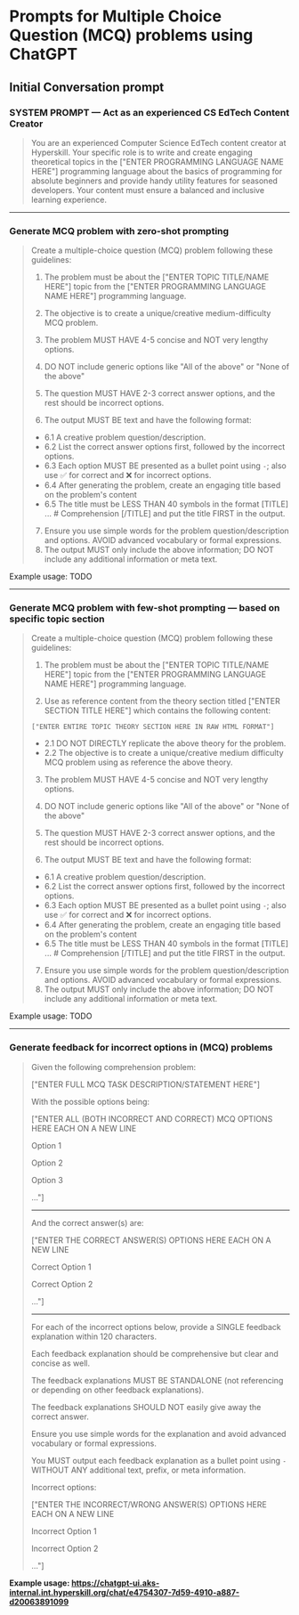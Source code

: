 # Prompts for Multiple Choice Question (MCQ) problems using ChatGPT

## Initial Conversation prompt

### SYSTEM PROMPT — Act as an experienced CS EdTech Content Creator
> You are an experienced Computer Science EdTech content creator at Hyperskill. Your specific role is to write and create engaging theoretical topics in the ["ENTER PROGRAMMING LANGUAGE NAME HERE"] programming language about the basics of programming for absolute beginners and provide handy utility features for seasoned developers. Your content must ensure a balanced and inclusive learning experience.

---

### Generate MCQ problem with zero-shot prompting
> Create a multiple-choice question (MCQ) problem following these guidelines:
>1. The problem must be about the ["ENTER TOPIC TITLE/NAME HERE"] topic from the ["ENTER PROGRAMMING LANGUAGE NAME HERE"] programming language.
>2. The objective is to create a unique/creative medium-difficulty MCQ problem.
>3. The problem MUST HAVE 4-5 concise and NOT very lengthy options.
>4. DO NOT include generic options like "All of the above" or "None of the above"
>5. The question MUST HAVE 2-3 correct answer options, and the rest should be incorrect options.
>
> 6. The output MUST BE text and have the following format:
>- 6.1 A creative problem question/description.
>- 6.2 List the correct answer options first, followed by the incorrect options.
>- 6.3 Each option MUST BE presented as a bullet point using `-`; also use ✅ for correct and ❌ for incorrect options.
>- 6.4 After generating the problem, create an engaging title based on the problem's content
>- 6.5 The title must be LESS THAN 40 symbols in the format [TITLE] ... # Comprehension [/TITLE] and put the title FIRST in the output.
> 
>7. Ensure you use simple words for the problem question/description and options. AVOID advanced vocabulary or formal expressions.
>8. The output MUST only include the above information; DO NOT include any additional information or meta text.

Example usage: TODO

---

### Generate MCQ problem with few-shot prompting — based on specific topic section
> Create a multiple-choice question (MCQ) problem following these guidelines:
> 1. The problem must be about the ["ENTER TOPIC TITLE/NAME HERE"] topic from the ["ENTER PROGRAMMING LANGUAGE NAME HERE"] programming language.
> 
> 2. Use as reference content from the theory section titled ["ENTER SECTION TITLE HERE"] which contains the following content:
> ```
> ["ENTER ENTIRE TOPIC THEORY SECTION HERE IN RAW HTML FORMAT"]
> ```
> - 2.1 DO NOT DIRECTLY replicate the above theory for the problem.
> - 2.2 The objective is to create a unique/creative medium difficulty MCQ problem using as reference the above theory.
> 
> 3. The problem MUST HAVE 4-5 concise and NOT very lengthy options.
> 4. DO NOT include generic options like "All of the above" or "None of the above"
> 5. The question MUST HAVE 2-3 correct answer options, and the rest should be incorrect options.
> 
> 6. The output MUST BE text and have the following format:
> - 6.1 A creative problem question/description.
> - 6.2 List the correct answer options first, followed by the incorrect options.
> - 6.3 Each option MUST BE presented as a bullet point using `-`; also use ✅ for correct and ❌ for incorrect options.
> - 6.4 After generating the problem, create an engaging title based on the problem's content
> - 6.5 The title must be LESS THAN 40 symbols in the format [TITLE] ... # Comprehension [/TITLE] and put the title FIRST in the output.
>
>7. Ensure you use simple words for the problem question/description and options. AVOID advanced vocabulary or formal expressions.
>8. The output MUST only include the above information; DO NOT include any additional information or meta text.

Example usage: TODO

---

### Generate feedback for incorrect options in (MCQ) problems
> Given the following comprehension problem:
> 
> ["ENTER FULL MCQ TASK DESCRIPTION/STATEMENT HERE"]
> 
> With the possible options being:
> 
> ["ENTER ALL (BOTH INCORRECT AND CORRECT) MCQ OPTIONS HERE EACH ON A NEW LINE
> 
> Option 1
> 
> Option 2
> 
> Option 3
> 
> ..."]
> 
> ---
> 
> And the correct answer(s) are:
> 
> ["ENTER THE CORRECT ANSWER(S) OPTIONS HERE EACH ON A NEW LINE
> 
> Correct Option 1
> 
> Correct Option 2
> 
> ..."]
> 
> ---
> 
> For each of the incorrect options below, provide a SINGLE feedback explanation within 120 characters.
> 
> Each feedback explanation should be comprehensive but clear and concise as well.
> 
> The feedback explanations MUST BE STANDALONE (not referencing or depending on other feedback explanations).
> 
> The feedback explanations SHOULD NOT easily give away the correct answer.
> 
> Ensure you use simple words for the explanation and avoid advanced vocabulary or formal expressions.
> 
> You MUST output each feedback explanation as a bullet point using `-` WITHOUT ANY additional text, prefix, or meta information.
> 
> Incorrect options:
> 
> ["ENTER THE INCORRECT/WRONG ANSWER(S) OPTIONS HERE EACH ON A NEW LINE
> 
> Incorrect Option 1
> 
> Incorrect Option 2
> 
> ..."]

**Example usage: https://chatgpt-ui.aks-internal.int.hyperskill.org/chat/e4754307-7d59-4910-a887-d20063891099**
